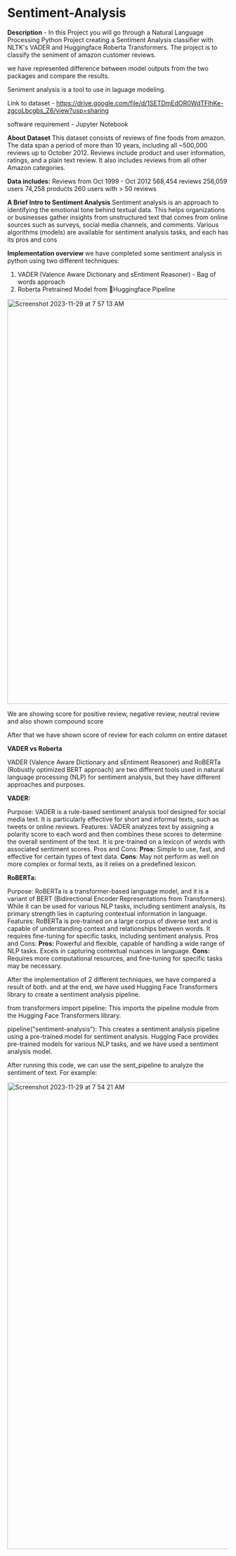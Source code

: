 # Sentiment-Analysis

**Description** - In this Project you will go through a Natural Language Processing Python Project creating a Sentiment Analysis classifier with NLTK's VADER and Huggingface Roberta Transformers. The project is to classify the seniment of amazon customer reviews. 

we have represented difference between model outputs from the two packages and compare the results. 

Seniment analysis is a tool to use in laguage modeling.

Link to dataset - https://drive.google.com/file/d/1SETDmEdOR0WdTFlhKe-zgcoLbcgbs_Z6/view?usp=sharing

software requirement - Jupyter Notebook

**About Dataset**
This dataset consists of reviews of fine foods from amazon. The data span a period of more than 10 years, including all ~500,000 reviews up to October 2012. Reviews include product and user information, ratings, and a plain text review. It also includes reviews from all other Amazon categories.

**Data includes:**
Reviews from Oct 1999 - Oct 2012
568,454 reviews
256,059 users
74,258 products
260 users with > 50 reviews

**A Brief Intro to Sentiment Analysis**
Sentiment analysis is an approach to identifying the emotional tone behind textual data. This helps organizations or businesses gather insights from unstructured text that comes from online sources such as surveys, social media channels, and comments. Various algorithms (models) are available for sentiment analysis tasks, and each has its pros and cons

**Implementation overview**
we have completed some sentiment analysis in python using two different techniques:

1. VADER (Valence Aware Dictionary and sEntiment Reasoner) - Bag of words approach
2. Roberta Pretrained Model from 🤗Huggingface Pipeline

<img width="922" alt="Screenshot 2023-11-29 at 7 57 13 AM" src="https://github.com/nikkipatel19/Sentiment-Analysis/assets/67902583/24a48715-904f-4e42-8590-4c79899a4dcc">

We are showing score for positive review, negative review, neutral review and also shown compound score

After that we have shown score of review for each column on entire dataset

**VADER vs Roberta**

VADER (Valence Aware Dictionary and sEntiment Reasoner) and RoBERTa (Robustly optimized BERT approach) are two different tools used in natural language processing (NLP) for sentiment analysis, but they have different approaches and purposes.

**VADER:**

Purpose: VADER is a rule-based sentiment analysis tool designed for social media text. It is particularly effective for short and informal texts, such as tweets or online reviews.
Features: VADER analyzes text by assigning a polarity score to each word and then combines these scores to determine the overall sentiment of the text. It is pre-trained on a lexicon of words with associated sentiment scores.
Pros and Cons:
**Pros:** Simple to use, fast, and effective for certain types of text data.
**Cons**: May not perform as well on more complex or formal texts, as it relies on a predefined lexicon.

**RoBERTa:**

Purpose: RoBERTa is a transformer-based language model, and it is a variant of BERT (Bidirectional Encoder Representations from Transformers). While it can be used for various NLP tasks, including sentiment analysis, its primary strength lies in capturing contextual information in language.
Features: RoBERTa is pre-trained on a large corpus of diverse text and is capable of understanding context and relationships between words. It requires fine-tuning for specific tasks, including sentiment analysis.
Pros and Cons:
**Pros:** Powerful and flexible, capable of handling a wide range of NLP tasks. Excels in capturing contextual nuances in language.
**Cons:** Requires more computational resources, and fine-tuning for specific tasks may be necessary.

After the implementation of 2 different techniques, we have compared a result of both.
and at the end, we have used Hugging Face Transformers library to create a sentiment analysis pipeline. 

from transformers import pipeline: This imports the pipeline module from the Hugging Face Transformers library.

pipeline("sentiment-analysis"): This creates a sentiment analysis pipeline using a pre-trained model for sentiment analysis. Hugging Face provides pre-trained models for various NLP tasks, and we have used a sentiment analysis model.

After running this code, we can use the sent_pipeline to analyze the sentiment of text. For example:

<img width="1063" alt="Screenshot 2023-11-29 at 7 54 21 AM" src="https://github.com/nikkipatel19/Sentiment-Analysis/assets/67902583/edd62eb9-0e2d-4121-997f-48bb145e50ab">
